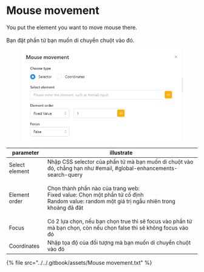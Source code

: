# Mouse movement

You put the element you want to move mouse there.\
\
Bạn đặt phần tử bạn muốn di chuyển chuột vào đó.

<figure><img src="../../.gitbook/assets/Mouse movement.png" alt=""><figcaption></figcaption></figure>

| parameter      | illustrate                                                                                                                                            |
| -------------- | ----------------------------------------------------------------------------------------------------------------------------------------------------- |
| Select element | Nhập CSS selector của phần tử mà bạn muốn di chuột vào đó, chẳng hạn như #email, #global-enhancements-search-query                                    |
| Element order  | <p>Chọn thành phần nào của trang web:<br>Fixed value: Chọn một phần tử cố định<br>Random value: random một giá trị ngẫu nhiên trong khoảng đã đăt</p> |
| Focus          | Có 2 lựa chọn, nếu bạn chọn true thì sẽ focus vào phần tử mà bạn chọn, còn nếu chọn false thì sẽ không focus vào đó                                   |
| Coordinates    | Nhập tọa độ của đối tượng mà bạn muốn di chuyển chuột vào đó                                                                                          |



{% file src="../../.gitbook/assets/Mouse movement.txt" %}
